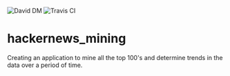 
![David DM](https://david-dm.org/jhorwit2/hackernews_mining.png)
![Travis CI](https://travis-ci.org/jhorwit2/hackernews_mining.svg)


hackernews_mining
=================

Creating an application to mine all the top 100's and determine trends in the data over a period of time.
